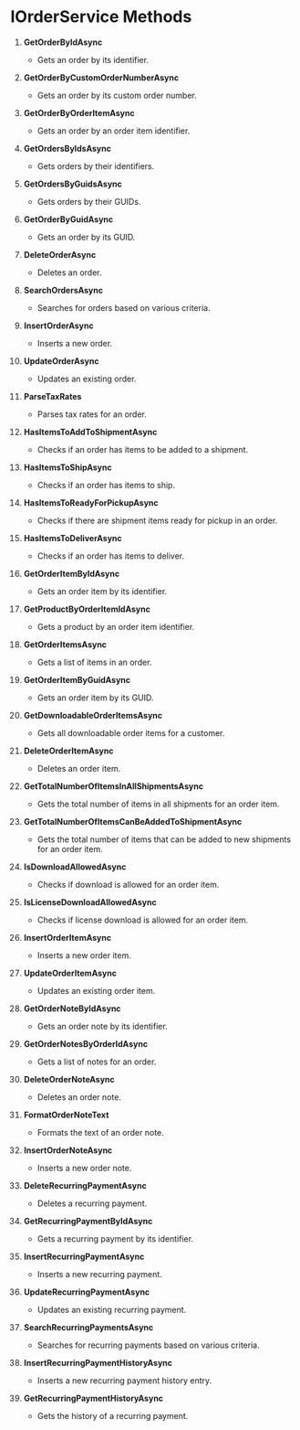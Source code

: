 # IOrderService Methods

1. **GetOrderByIdAsync**
   - Gets an order by its identifier.

2. **GetOrderByCustomOrderNumberAsync**
   - Gets an order by its custom order number.

3. **GetOrderByOrderItemAsync**
   - Gets an order by an order item identifier.

4. **GetOrdersByIdsAsync**
   - Gets orders by their identifiers.

5. **GetOrdersByGuidsAsync**
   - Gets orders by their GUIDs.

6. **GetOrderByGuidAsync**
   - Gets an order by its GUID.

7. **DeleteOrderAsync**
   - Deletes an order.

8. **SearchOrdersAsync**
   - Searches for orders based on various criteria.

9. **InsertOrderAsync**
   - Inserts a new order.

10. **UpdateOrderAsync**
    - Updates an existing order.

11. **ParseTaxRates**
    - Parses tax rates for an order.

12. **HasItemsToAddToShipmentAsync**
    - Checks if an order has items to be added to a shipment.

13. **HasItemsToShipAsync**
    - Checks if an order has items to ship.

14. **HasItemsToReadyForPickupAsync**
    - Checks if there are shipment items ready for pickup in an order.

15. **HasItemsToDeliverAsync**
    - Checks if an order has items to deliver.

16. **GetOrderItemByIdAsync**
    - Gets an order item by its identifier.

17. **GetProductByOrderItemIdAsync**
    - Gets a product by an order item identifier.

18. **GetOrderItemsAsync**
    - Gets a list of items in an order.

19. **GetOrderItemByGuidAsync**
    - Gets an order item by its GUID.

20. **GetDownloadableOrderItemsAsync**
    - Gets all downloadable order items for a customer.

21. **DeleteOrderItemAsync**
    - Deletes an order item.

22. **GetTotalNumberOfItemsInAllShipmentsAsync**
    - Gets the total number of items in all shipments for an order item.

23. **GetTotalNumberOfItemsCanBeAddedToShipmentAsync**
    - Gets the total number of items that can be added to new shipments for an order item.

24. **IsDownloadAllowedAsync**
    - Checks if download is allowed for an order item.

25. **IsLicenseDownloadAllowedAsync**
    - Checks if license download is allowed for an order item.

26. **InsertOrderItemAsync**
    - Inserts a new order item.

27. **UpdateOrderItemAsync**
    - Updates an existing order item.

28. **GetOrderNoteByIdAsync**
    - Gets an order note by its identifier.

29. **GetOrderNotesByOrderIdAsync**
    - Gets a list of notes for an order.

30. **DeleteOrderNoteAsync**
    - Deletes an order note.

31. **FormatOrderNoteText**
    - Formats the text of an order note.

32. **InsertOrderNoteAsync**
    - Inserts a new order note.

33. **DeleteRecurringPaymentAsync**
    - Deletes a recurring payment.

34. **GetRecurringPaymentByIdAsync**
    - Gets a recurring payment by its identifier.

35. **InsertRecurringPaymentAsync**
    - Inserts a new recurring payment.

36. **UpdateRecurringPaymentAsync**
    - Updates an existing recurring payment.

37. **SearchRecurringPaymentsAsync**
    - Searches for recurring payments based on various criteria.

38. **InsertRecurringPaymentHistoryAsync**
    - Inserts a new recurring payment history entry.

39. **GetRecurringPaymentHistoryAsync**
    - Gets the history of a recurring payment.



